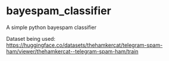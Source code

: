 # bayespam_classifier

A simple python bayespam classifier

Dataset being used:
https://huggingface.co/datasets/thehamkercat/telegram-spam-ham/viewer/thehamkercat--telegram-spam-ham/train
